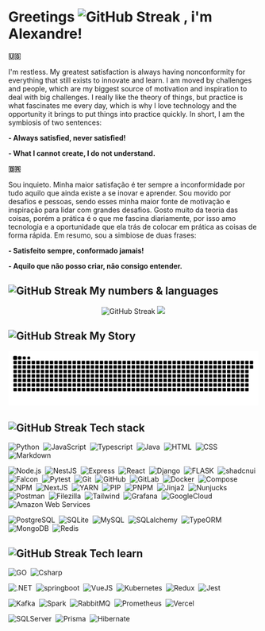 
<h1 align="left">Greetings  <img height="32em" src="https://github.com/upALX/All-Assets/blob/main/saudation-icon-animated.gif" alt="GitHub Streak"  /> , i'm Alexandre!</h1>

**🇺🇸**
<p> I'm restless. My greatest satisfaction is always having nonconformity for everything that still exists to innovate and learn. I am moved by challenges and people, which are my biggest source of motivation and inspiration to deal with big challenges. I really like the theory of things, but practice is what fascinates me every day, which is why I love technology and the opportunity it brings to put things into practice quickly. In short, I am the symbiosis of two sentences:


   <strong> - Always satisfied, never satisfied! </strong>

 
   <strong> - What I cannot create, I do not understand.   </strong>

  
</p>


**🇧🇷**
<p>Sou inquieto. Minha maior satisfação é ter sempre a inconformidade por tudo aquilo que ainda existe a se inovar e aprender. Sou movido por desafios e pessoas, sendo esses minha maior fonte de motivação e inspiração para lidar com grandes desafios. Gosto muito da teoria das coisas, porém a prática é o que me fascina diariamente, por isso amo tecnologia e a oportunidade que ela trás de colocar em prática as coisas de forma rápida. Em resumo, sou a simbiose de duas frases:

 <strong> - Satisfeito sempre, conformado jamais! </strong>
 
 
  <strong> - Aquilo que não posso criar, não consigo entender.  </strong>


</p>

## <img height="36em" src="https://github.com/upALX/All-Assets/blob/main/my-number-icon.gif" alt="GitHub Streak"  /> My numbers & languages
 <div align="center" margin="0 auto">    

<img height="175em" src="https://stats-github-app.vercel.app?user=upalx&theme=python-dark" alt="GitHub Streak" />

   
   <img height="175em" src="https://github-stats-readme-langs.vercel.app/api/top-langs/?username=upalx&layout=compact&show_icons=true&theme=gotham&border_color=4584b6&title_color=4584b6&text_color=ffde57&bg_color=000000&hide=php,jupyter%20notebook&langs_count=7"/> 

</div>


## <img height="36em" src="https://github.com/upALX/All-Assets/blob/main/history-lifetime.gif" alt="GitHub Streak" />  My Story 
 

<div align="center">

   
<!--- Snake animation analytics to github --->

 ![Snake animation](https://github.com/upALX/upALX/blob/output/github-snake-dark.svg)

   
</div>


## <img height="36em" src="https://github.com/upALX/All-Assets/blob/main/tech-stack-icon.gif" alt="GitHub Streak" /> Tech stack



![Python](https://img.shields.io/badge/-Python-05122A?style=flat&logo=Python)&nbsp;
![JavaScript](https://img.shields.io/badge/-JavaScript-05122A?style=flat&logo=javascript)&nbsp;
![Typescript](https://img.shields.io/badge/-Typescript-05122A?style=flat&logo=typescript)&nbsp;
![Java](https://img.shields.io/badge/-Java-05122A?style=flat&logo=Java)&nbsp;
![HTML](https://img.shields.io/badge/-HTML-05122A?style=flat&logo=HTML5)&nbsp;
![CSS](https://img.shields.io/badge/-CSS-05122A?style=flat&logo=CSS3&logoColor=1572B6)&nbsp;
![Markdown](https://img.shields.io/badge/-Markdown-05122A?style=flat&logo=markdown)&nbsp;



![Node.js](https://img.shields.io/badge/-Node.js-05122A?style=flat&logo=node.js)&nbsp;
![NestJS](https://img.shields.io/badge/-NestJS-05122A?style=flat&logo=nestjs)&nbsp;
![Express](https://img.shields.io/badge/-Express-05122A?style=flat&logo=Express)&nbsp;
![React](https://img.shields.io/badge/-React-05122A?style=flat&logo=react)&nbsp;
![Django](https://img.shields.io/badge/-Django-05122A?style=flat&logo=django)&nbsp;
![FLASK](https://img.shields.io/badge/-Flask-05122A?style=flat&logo=flask)&nbsp;
![shadcnui](https://img.shields.io/badge/-Shadcn/ui-05122A?style=flat&logo=shadcnui)&nbsp;
![Falcon](https://img.shields.io/badge/-Falcon-05122A?style=flat&logo=Falcon)&nbsp;
![Pytest](https://img.shields.io/badge/-Pytest-05122A?style=flat&logo=pytest)&nbsp;
![Git](https://img.shields.io/badge/-Git-05122A?style=flat&logo=git)&nbsp;
![GitHub](https://img.shields.io/badge/-GitHub-05122A?style=flat&logo=github)&nbsp;
![GitLab](https://img.shields.io/badge/-GitLab-05122A?style=flat&logo=GitLab)&nbsp;
![Docker](https://img.shields.io/badge/-Docker-05122A?style=flat&logo=docker)&nbsp;
![Compose](https://img.shields.io/badge/-Compose-05122A?style=flat&logo=docker)&nbsp;
![NPM](https://img.shields.io/badge/-NPM-05122A?style=flat&logo=npm)&nbsp;
![NextJS](https://img.shields.io/badge/-NextJS-05122A?style=flat&logo=Next.js)&nbsp;
![YARN](https://img.shields.io/badge/-Yarn-05122A?style=flat&logo=yarn)&nbsp;
![PIP](https://img.shields.io/badge/-PIP-05122A?style=flat&logo=Pypi)&nbsp;
![PNPM](https://img.shields.io/badge/-PNPM-05122A?style=flat&logo=pnpm)&nbsp;
![Jinja2](https://img.shields.io/badge/-Jinja2-05122A?style=flat&logo=jinja)&nbsp;
![Nunjucks](https://img.shields.io/badge/-Nunjucks-05122A?style=flat&logo=Nunjucks)&nbsp;
![Postman](https://img.shields.io/badge/-Postman-05122A?style=flat&logo=Postman)&nbsp;
![Filezilla](https://img.shields.io/badge/-Filezilla-05122A?style=flat&logo=Filezilla)&nbsp;
![Tailwind](https://img.shields.io/badge/-Tailwind-05122A?style=flat&logo=tailwindcss)&nbsp;
![Grafana](https://img.shields.io/badge/-Grafana-05122A?style=flat&logo=Grafana)&nbsp;
![GoogleCloud](https://img.shields.io/badge/-GoogleCloud-05122A?style=flat&logo=googlecloud)&nbsp;
![Amazon Web Services](https://img.shields.io/badge/AWS-05122A?style=flat&logo=amazonaws)&nbsp;



![PostgreSQL](https://img.shields.io/badge/-PostgreSQL-05122A?style=flat&logo=postgresql)&nbsp;
![SQLite](https://img.shields.io/badge/-SQLite-05122A?style=flat&logo=sqlite)&nbsp;
![MySQL](https://img.shields.io/badge/-MySQL-05122A?style=flat&logo=MySQL)&nbsp;
![SQLalchemy](https://img.shields.io/badge/-SQLalchemy-05122A?style=flat&logo=sqlalchemy)&nbsp;
![TypeORM](https://img.shields.io/badge/-TypeORM-05122A?style=flat&logo=typeform)&nbsp;
![MongoDB](https://img.shields.io/badge/-MongoDB-05122A?style=flat&logo=MongoDB)&nbsp;
![Redis](https://img.shields.io/badge/-Redis-05122A?style=flat&logo=redis)&nbsp;



## <img height="36em" src="https://github.com/upALX/All-Assets/blob/main/output-onlinegiftools.gif" alt="GitHub Streak" /> Tech learn



![GO](https://img.shields.io/badge/-GO-05122A?style=flat&logo=GO)&nbsp;
![Csharp](https://img.shields.io/badge/-Csharp-05122A?style=flat&logo=csharp)&nbsp;



![.NET](https://img.shields.io/badge/-.Net-05122A?style=flat&logo=DotNet)&nbsp;
![springboot](https://img.shields.io/badge/-Spring_boot-05122A?style=flat&logo=springboot)&nbsp;
![VueJS](https://img.shields.io/badge/-Vue.js-05122A?style=flat&logo=vue.js)&nbsp;
![Kubernetes](https://img.shields.io/badge/-Kubernetes-05122A?style=flat&logo=Kubernetes)&nbsp;
![Redux](https://img.shields.io/badge/-Redux-05122A?style=flat&logo=Redux)&nbsp;
![Jest](https://img.shields.io/badge/-Jest-05122A?style=flat&logo=jest)&nbsp;


![Kafka](https://img.shields.io/badge/-ApacheKafka-05122A?style=flat&logo=ApacheKafka)&nbsp;
![Spark](https://img.shields.io/badge/-ApacheSpark-05122A?style=flat&logo=ApacheSpark)&nbsp;
![RabbitMQ](https://img.shields.io/badge/-RabbitMQ-05122A?style=flat&logo=rabbitmq)&nbsp;
![Prometheus](https://img.shields.io/badge/-Prometheus-05122A?style=flat&logo=Prometheus)&nbsp;
![Vercel](https://img.shields.io/badge/-Vercel-05122A?style=flat&logo=Vercel)&nbsp;


![SQLServer](https://img.shields.io/badge/-SQLServer-05122A?style=flat&logo=Microsoft-SQL-Server)&nbsp;
![Prisma](https://img.shields.io/badge/-Prisma-05122A?style=flat&logo=Prisma)&nbsp;
![Hibernate](https://img.shields.io/badge/-Hibernate-05122A?style=flat&logo=hibernate)&nbsp;



<!---
AlexandreALX/AlexandreALX is a ✨ special ✨ repository because its `README.md` (this file) appears on your GitHub profile.
You can click the Preview link to take a look at your changes. Sempre preparado!!!!!!!
--->
